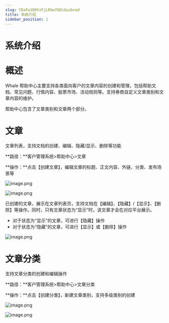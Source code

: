 ```yaml
---
slug: YDaFw1D0hiFjLRkw7GDcGuzbnod
title: 系统介绍
sidebar_position: 1
---
```



# 系统介绍


# 概述


Whale 帮助中心主要支持各类面向客户的文章内容的创建和管理，包括帮助文档、常见问题、行情内容、股票市场、活动规则等。支持券商自定义文章类别和文章内容的维护。


帮助中心包含了文章类别和文章两个部分。


# 文章


文章列表，支持文档的创建、编辑、隐藏/显示、删除等功能


**路径：**客户管理系统>帮助中心>文章


**操作：**点击【创建文章】，编辑文章的标题、正文内容、外链、分类、发布场景等


![image.png](/assets/618fd62fabc31eb0d57ee795d0f61795.png)


![image.png](/assets/db880a8c45905fce18f5337862d817bb.png)


已创建的文章，展示在文章列表页，支持文档在【编辑】、【隐藏】/【显示】、【删除】等操作。同时，只有文章状态为“显示”时，该文章才会在对应平台展示。

- 对于状态为“显示”的文章，可进行【隐藏】操作
- 对于状态为“隐藏”的文章，可进行【显示】或【删除】操作

![image.png](/assets/9080cb3cb4f8be236c32dd29e068c14a.png)


# 文章分类


支持文章分类的创建和编辑操作


**路径：**客户管理系统>帮助中心>文章分类


**操作：**点击【创建分类】，新建文章类别，支持多级类别的创建


![image.png](/assets/16fb86abbe482d33268ce6cd2090b023.png)


![image.png](/assets/43e0d454a574acee4d9db5f4cbe9b199.png)

